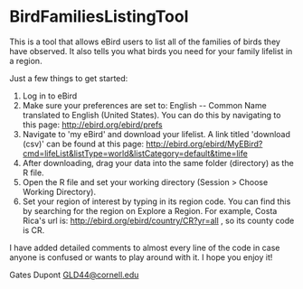 # BirdFamiliesListingTool
This is a tool that allows eBird users to list all of the families of birds they have observed. It also tells you what birds you need for your family lifelist in a region. 

Just a few things to get started:
1) Log in to eBird 
2) Make sure your preferences are set to: English -- Common Name translated to English (United States). You can do this by navigating to this page: http://ebird.org/ebird/prefs
3) Navigate to 'my eBird' and download your lifelist. A link titled 'download (csv)' can be found at this page: http://ebird.org/ebird/MyEBird?cmd=lifeList&listType=world&listCategory=default&time=life
4) After downloading, drag your data into the same folder (directory) as the R file.
5) Open the R file and set your working directory (Session > Choose Working Directory).
6) Set your region of interest by typing in its region code. You can find this by searching for the region on Explore a Region. For example, Costa Rica's url is: http://ebird.org/ebird/country/CR?yr=all , so its county code is CR.

I have added detailed comments to almost every line of the code in case anyone is confused or wants to play around with it.
I hope you enjoy it!

Gates Dupont
GLD44@cornell.edu
